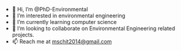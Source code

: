 - 👋 Hi, I’m @PhD-Environmental
- 👀 I’m interested in environmental engineering
- 🌱 I’m currently learning computer science
- 💞️ I’m looking to collaborate on Environmental Engineering related projects.
- 📫 Reach me at mschit2014@gmail.com

<!---
PhD-Environmental/PhD-Environmental is a ✨ special ✨ repository because its `README.md` (this file) appears on your GitHub profile.
You can click the Preview link to take a look at your changes.
--->
